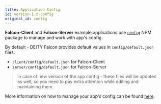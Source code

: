 ```yaml
---
title: Application Config
id: version-1.x-config
original_id: config
---
```


**Falcon-Client** and **Falcon-Server** example applications use
[`config`](https://www.npmjs.com/package/config) NPM package to manage and work with app's config.

By default - DEITY Falcon provides default values in `config/default.json` files:

- `client/config/default.json` for Falcon-Client
- `server/config/default.json` for Falcon-Server

> In case of new version of the app config - these files will be updated as well, so you need
> to pay extra attention while editing and maintaining them.

More information on how to manage your app's config can be found [here](http://lorenwest.github.io/node-config/).